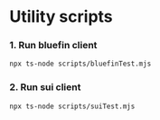 # Utility scripts

### 1. Run bluefin client

```bash
npx ts-node scripts/bluefinTest.mjs
```

### 2. Run sui client

```bash
npx ts-node scripts/suiTest.mjs
```
